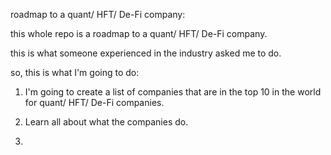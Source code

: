 roadmap to a quant/ HFT/ De-Fi company:



this whole repo is a roadmap to a quant/ HFT/ De-Fi company.

this is what someone experienced in the industry asked me to do.

so, this is what I'm going to do:

1. I'm going to create a list of companies that are in the top 10 in the world for quant/ HFT/ De-Fi companies.

2. Learn all about what the companies do.

3.